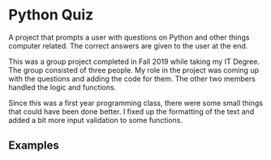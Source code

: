 # Python Quiz

A project that prompts a user with questions on Python and other things computer related. The correct answers are given to the user at the end. 

This was a group project completed in Fall 2019 while taking my IT Degree. The group consisted of three people. My role in the project was coming up with the questions and adding the code for them. The other two members handled the logic and functions.

Since this was a first year programming class, there were some small things that could have been done better. I fixed up the formatting of the text and added a bit more input validation to some functions.

## Examples


